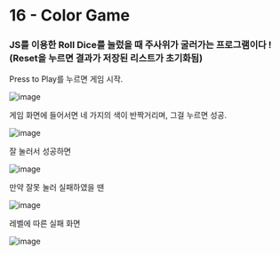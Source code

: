 <h1>16 - Color Game</h1>

<h3>JS를 이용한 Roll Dice를 눌렀을 때 주사위가 굴러가는 프로그램이다 ! (Reset을 누르면 결과가 저장된 리스트가 초기화됨)</h3>

<p>Press to Play를 누르면 게임 시작.</p>

![image](https://github.com/Yuika12321/2024_get_a_job/assets/131143940/49a67a8e-c458-4793-a76c-2b7102bed7f8)

<p>게임 화면에 들어서면 네 가지의 색이 반짝거리며, 그걸 누르면 성공.</p>

![image](https://github.com/Yuika12321/2024_get_a_job/assets/131143940/24944664-4b40-4f0a-988c-cf672eb1623d)

<p>잘 눌러서 성공하면</p>

![image](https://github.com/Yuika12321/2024_get_a_job/assets/131143940/9361db16-d3f9-4829-8a1b-15aea6d069b3)


<p>만약 잘못 눌러 실패하였을 땐</p>

![image](https://github.com/Yuika12321/2024_get_a_job/assets/131143940/fd1faf30-7733-43c1-8f5f-be81227cb52f)

<p>레벨에 따른 실패 화면</p>

![image](https://github.com/Yuika12321/2024_get_a_job/assets/131143940/b9c9a26b-3005-4dcc-90d1-b7f4ce334128)
